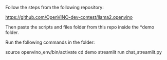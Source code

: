 Follow the steps from the following repository:

https://github.com/OpenVINO-dev-contest/llama2.openvino

Then paste the scripts and files folder from this repo inside the *demo folder.

Run the following commands in the folder:


source openvino_env/bin/activate
cd demo
streamlit run chat_streamlit.py


